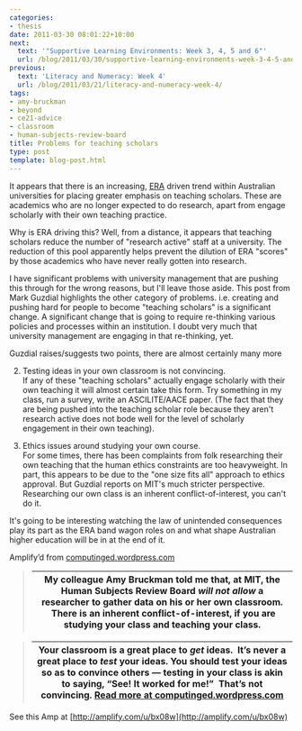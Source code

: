 ```yaml
---
categories:
- thesis
date: 2011-03-30 08:01:22+10:00
next:
  text: '"Supportive Learning Environments: Week 3, 4, 5 and 6"'
  url: /blog/2011/03/30/supportive-learning-environments-week-3-4-5-and-6/
previous:
  text: 'Literacy and Numeracy: Week 4'
  url: /blog/2011/03/21/literacy-and-numeracy-week-4/
tags:
- amy-bruckman
- beyond
- ce21-advice
- classroom
- human-subjects-review-board
title: Problems for teaching scholars
type: post
template: blog-post.html
---
```

It appears that there is an increasing, [ERA](http://www.arc.gov.au/era/) driven trend within Australian universities for placing greater emphasis on teaching scholars. These are academics who are no longer expected to do research, apart from engage scholarly with their own teaching practice.  
  
Why is ERA driving this? Well, from a distance, it appears that teaching scholars reduce the number of "research active" staff at a university. The reduction of this pool apparently helps prevent the dilution of ERA "scores" by those academics who have never really gotten into research.  
  
I have significant problems with university management that are pushing this through for the wrong reasons, but I'll leave those aside. This post from Mark Guzdial highlights the other category of problems. i.e. creating and pushing hard for people to become "teaching scholars" is a significant change. A significant change that is going to require re-thinking various policies and processes within an institution. I doubt very much that university management are engaging in that re-thinking, yet.  
  
Guzdial raises/suggests two points, there are almost certainly many more  

  
2. Testing ideas in your own classroom is not convincing.  
    If any of these "teaching scholars" actually engage scholarly with their own teaching it will almost certain take this form. Try something in my class, run a survey, write an ASCILITE/AACE paper. (The fact that they are being pushed into the teaching scholar role because they aren't research active does not bode well for the level of scholarly engagement in their own teaching).
  
4. Ethics issues around studying your own course.  
    For some times, there has been complaints from folk researching their own teaching that the human ethics constraints are too heavyweight. In part, this appears to be due to the "one size fits all" approach to ethics approval. But Guzdial reports on MIT's much stricter perspective. Researching our own class is an inherent conflict-of-interest, you can't do it.
  

  
  
It's going to be interesting watching the law of unintended consequences play its part as the ERA band wagon roles on and what shape Australian higher education will be in at the end of it.

Amplify’d from [computinged.wordpress.com](http://computinged.wordpress.com/2011/03/29/ce21-advice-go-beyond-your-classroom/ "http://computinged.wordpress.com/2011/03/29/ce21-advice-go-beyond-your-classroom/")

> |   My colleague Amy Bruckman told me that, at MIT, the Human Subjects Review Board **_will not allow_** a researcher to gather data on his or her own classroom.  There is an inherent conflict-of-interest, if you are studying your class and teaching your class.   |
> | --- |

> |   Your classroom is a great place to _get_ ideas.  It’s never a great place to _test_ your ideas. You should test your ideas so as to convince others — testing in your class is akin to saying, “See! It worked for me!”  That’s not convincing.  [Read more at computinged.wordpress.com](http://computinged.wordpress.com/2011/03/29/ce21-advice-go-beyond-your-classroom/ "http://computinged.wordpress.com/2011/03/29/ce21-advice-go-beyond-your-classroom/") |
> | --- |

See this Amp at [http://amplify.com/u/bx08w](http://amplify.com/u/bx08w)